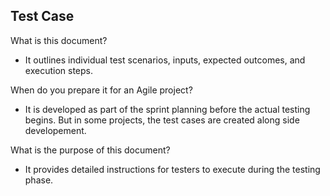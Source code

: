 ## Test Case

What is this document?
- It outlines individual test scenarios, inputs, expected outcomes, and execution steps.

When do you prepare it for an Agile project?
- It is developed as part of the sprint planning before the actual testing begins. But in some projects, the test cases are created along side developement.

What is the purpose of this document?
- It provides detailed instructions for testers to execute during the testing phase.